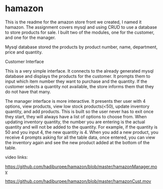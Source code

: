 # hamazon

This is the readme for the amazon store front we created, I named it hamazon.  The assignment covers mysql and using CRUD to use a database to store products for sale.  I built two of the modules, one for the customer, and one for the manager.

Mysql database stored the products by product number, name, department, price and quantity.    

Customer Interface

This is a very simple interface.  It connects to the already generated mysql database and displays the products for the customer.  It prompts them to input which item number they want to purchase and the quantity.  If the customer selects a quantity not available, the store informs them that they do not have that many.

The manager interface is more interactive.  It presents ther user with 4 options, view products, view low stock products(<50), update inventory quantity, and add products.  This is built so the user never has to exit once they start, they will always have a list of options to choose from.  When updating inventory quantity, the number you are entering is the actual quantity and will not be added to the quantity.  For example, if the quantity is 50 and you input 4, the new quantity is 4.  When you add a new product, you receive 4 prompts asking for all the table data, once entered, you can view the inventory again and see the new product added at the bottom of the table.

video links:

https://github.com/hadiburpee/hamazon/blob/master/hamazonManager.mov

https://github.com/hadiburpee/hamazon/blob/master/hamazonCust.mov

